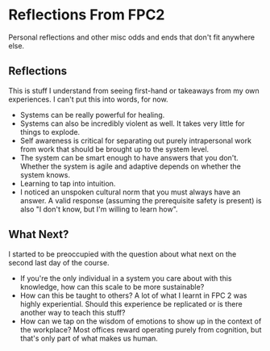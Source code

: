 
# Reflections From FPC2

Personal reflections and other misc odds and ends that don't fit anywhere else.

## Reflections

This is stuff I understand from seeing first-hand or takeaways from my own experiences. I can't put this into words, for now.

- Systems can be really powerful for healing.
- Systems can also be incredibly violent as well. It takes very little for things to explode.
- Self awareness is critical for separating out purely intrapersonal work from work that should be brought up to the system level.
- The system can be smart enough to have answers that you don't. Whether the system is agile and adaptive depends on whether the system knows.
- Learning to tap into intuition.
- I noticed an unspoken cultural norm that you must always have an answer. A valid response (assuming the prerequisite safety is present) is also "I don't know, but I'm willing to learn how".

## What Next?

I started to be preoccupied with the question about what next on the second last day of the course.

- If you're the only individual in a system you care about with this knowledge, how can this scale to be more sustainable?
- How can this be taught to others? A lot of what I learnt in FPC 2 was highly experiential. Should this experience be replicated or is there another way to teach this stuff?
- How can we tap on the wisdom of emotions to show up in the context of the workplace? Most offices reward operating purely from cognition, but that's only part of what makes us human.

